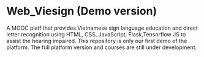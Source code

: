# Web_Viesign (Demo version)
A MOOC platf that provides Vietnamese sign language education and direct letter recognition using HTML, CSS, JavaScript, Flask,Tensorflow JS to assist the hearing impaired. This repository is only our first demo of the platform. The full platform version and courses are still under development.



